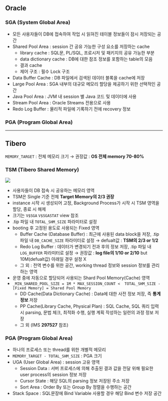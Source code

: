 ## Oracle
### SGA (System Global Area)
- 모든 사용자들이 DB에 접속하여 작업 시 읽혀진 테이블 정보들이 잠시 저장되는 공간
- Shared Pool Area : session 간 공유 가능한 구성 요소를 저장하는 cache
  - library cache : SQL문, PL/SQL, 프로시저 및 패키지의 공유 가능한 부분
  - data dictionary cache : DB에 대한 참조 정보를 포함하는 table의 모음
  - 결과 cache
  - 제어 구조 :  필수 Lock 구조
- Data Buffer Cache : DB 파일에서 검색된 데이터 블록을 cache에 저장
- Large Pool Area : SGA 내부의 대규모 메모리 할당을 제공하기 위한 선택적인 공간
- Java Pool Area : JVM 내 session 별 Java 코드 및 데이터에 사용
- Stream Pool Area : Oracle Streams 전용으로 사용
- Redo Log Buffer : 물리적 파일에 기록하기 전에 recovery 정보
### PGA (Program Global Area)

---
## Tibero
`MEMORY_TARGET` : 전체 메모리 크기 → 권장값 : **OS 전체 memory 70-80%**
### TSM (Tibero Shared Memory)
![](https://prod-files-secure.s3.us-west-2.amazonaws.com/2e9f035b-3bba-4ce1-902b-03e8e4545fa2/50e74659-9cf4-4d7e-a1bb-37b94051050d/3.1_TSM.png?X-Amz-Algorithm=AWS4-HMAC-SHA256&X-Amz-Content-Sha256=UNSIGNED-PAYLOAD&X-Amz-Credential=ASIAZI2LB466TC7PA7ZM%2F20250918%2Fus-west-2%2Fs3%2Faws4_request&X-Amz-Date=20250918T032852Z&X-Amz-Expires=3600&X-Amz-Security-Token=IQoJb3JpZ2luX2VjEDgaCXVzLXdlc3QtMiJHMEUCIQD02%2B%2F9PeNtbanMj3EcHmISRrPiw38IJda%2BwXWxIf4PuwIgSoQdWteXSCLKlElGUejYv5TjO58Dj1TAAEmRVvVeZ5gqiAQIsf%2F%2F%2F%2F%2F%2F%2F%2F%2F%2FARAAGgw2Mzc0MjMxODM4MDUiDG8t4I0rYRcTJ7HTVCrcA3v%2BvPu2tY11WZTfjF1ayANElWufQ5LEkbLJDjKhEMUrWDL1w2O4P639yWS8Otz4NX8lyFEH0IauXrjX6wfIewcYG4jIs0D0e9OIk%2BUY20uuNK6o7EWAFiLCInwJwH3uc9eg7EionAhf9XAvQXjZxSwCM3PLk3zAt6XMhmJp%2FYmf6F0XLFfuQ8NjMDWRuez%2FI8716JlUP0CF2XLUPDR7DvYSzCZID38Dq3sy212MB8VZv3jASOSTlQcX2Ygqy4AysIuo%2BJ%2FoJyB%2B0qH2XCytVNOrhngmscD7vWlTCJt17xQlIzMN50Nbog3sslwKf6jO1PneIR7o4EYkU9ggeqSYFZ1i2I0rxFnajCWHDXzz56hM0OrKJF5BzwC8P17bS114dz%2B7A5wXcV%2BVqmXTETnTJKxUQBqSzeHnMF0P%2BBwumlGWvhI6lasYQ%2F7SLM5PqVJajuRpiA1H23qC9YuMtXkgCa6LFayLTvbRxwlGajMvU%2Blkx92zPJIcVvkUWBUfekY7rGQMpSgmnDXHE4ez4pfr3MthvQ%2FUP6XZcZohbmT1ztiZXj5%2BNemLUvDAhM3sWAlXm6DzkiB%2FiXXUvEL5U7MMvVob%2F40yx1vjaeneMvc6V4jLzAIfFbRgnoVVLGaLMOiYrcYGOqUBodn8%2BycajpwLZlS6RwBSfA%2B4XqDH0KHtKK2X41pTLjdeQBjrxM09oYfONZszCakY1gAazHKCF5N%2F2N1Hd0MZS7Pr5gJyOTw%2BjSJZnkyQaoZS%2FivB%2BDHIOVC6yy4mUl2J3VsXp9HvsUDGnn%2BdTShEVgn8qPuyQpcxXlQWS4DKAdBxztu2HuSi4v%2F4eqOtiFgowbyJqpEmTZYDVjBzxkicysdILbhv&X-Amz-Signature=49ad833e09ca9ad4ecf2dd7a16bc58765b0d8f30c519769281f437e361970fff&X-Amz-SignedHeaders=host&x-amz-checksum-mode=ENABLED&x-id=GetObject)
- 사용자들이 DB 접속 시 공유하는 메모리 영역
- TSM은 Single 기준 전체 **Target Memory의 2/3 권장**
- instance 시작 시 생성되어 고정, Background Process가 시작 시 TSM 영역을 할당, 종료 시 해제
- 크기는 `V$SGA` `V$SGASTAT` view 참조
- .tip 파일 내 `TOTAL_SHM_SIZE` 파라미터로 설정
- booting 후 고정된 용도로 사용되는 Fixed 영역
  - Buffer Cache (Database Buffer) : 최근에 사용된 data block을 저장, .tip 파일 내 `DB_CACHE_SIZE` 파라미터로 설정 → defualt값 : **TSM의 2/3 or 1/2**
  - Redo Log Buffer : 데이터가 변경되기 전과 후의 정보 저장, .tip 파일 내 `LOG_BUFFER` 파라미터로 설정 → 권장값 : **log file의 1/10 or 2/10** but 10M(defualt값) 아래일 경우 설정 X
  - 그 외 : 전역 변수를 위한 공간, working thread 정보와 session 정보를 관리하는 영역
- 운영 중에 자동으로 할당되어 사용되는 Shard Pool Memory(Cache) 영역
- `_MIN_SHARED_POOL_SIZE = 1M * MAX_SESSION_COUNT <  TOTAL_SHM_SIZE - [Fixed Memory] = Shared Pool Memory`
  - DD Cache(Data Dictionary Cache) : Data에 대한 사전 정보 저장, 즉 **통계정보** 저장 
  - PP Cache(Library Cache, Physical Plan) : SQL Cache, SQL 쿼리 입력 시 parsing, 문법 체크, 최적화 수행, 실행 계획 작성하는 일련의 과정 정보 저장
  - 그 외  (IMS **297527** 참조)
### PGA (Program Global Area)
- 하나의 프로세스 또는 thread를 위한 개별적 메모리
- `MEMORY_TARGET - TOTAL_SHM_SIZE` : PGA 크기
- UGA (User Global Area) : session 고유 영역
  - Session Data : 서버 프로세스에 의해 추출된 결과 값을 전달 위해 필요한 user process의 session 정보 저장
  - Cursor State : 해당 SQL의 parsing 정보 저장된 주소 저장
  - Sort Area : Order By 또는 Group By 정렬을 수행하는 공간
- Stack Space : SQL문장에 Bind Variable 사용할 경우 해당 Bind 변수 저장 공간

